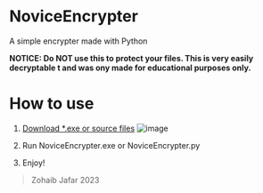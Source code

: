 # NoviceEncrypter
A simple encrypter made with Python

**NOTICE: Do NOT use this to protect your files. This is very easily decryptable t and was ony made for educational purposes only.**

# How to use
1. [Download *.exe or source files](https://github.com/Mechinsam/NoviceEncrypter/releases/latest)
![image](https://github.com/Mechinsam/NoviceEncrypter/assets/78374707/8e9a102c-68e7-4980-9595-a7d76b221918)


2. Run NoviceEncrypter.exe or NoviceEncrypter.py
3. Enjoy!


> Zohaib Jafar 2023

